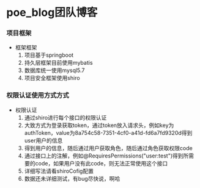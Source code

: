 
# poe_blog团队博客
### 项目框架
- 框架框架
  1. 项目基于springboot
  2. 持久层框架目前使用mybatis
  3. 数据库统一使用mysql5.7
  4. 项目安全框架使用shiro
### 权限认证使用方式方式
- 权限认证
  1. 通过shiro进行每个接口的权限认证
  2. 大致方式为登录获取token，通过token放入请求头，例如key为authToken，value为8a754c58-7351-4cf0-a41d-fd6a7fd9320d得到user用户的信息
  3. 得到用户的信息，随后通过用户获取角色，随后通过角色获取权限code
  4. 通过接口上的注解，例如@RequiresPermissions("user:test")得到所需要的code，如果用户没有此code，则无法正常使用这个接口
  5. 详细写法请看shiroCofig配置
  6. 数据还未详细测试，有bug尽快说，啊哈